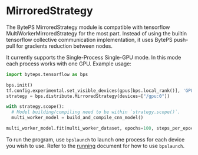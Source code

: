 # MirroredStrategy

The BytePS MirroredStrategy module is compatible with tensorflow
MultiWorkerMirroredStrategy for the most part. Instead of using the builtin
tensorflow collective communication implementation, it uses BytePS push-pull
for gradients reduction between nodes.

It currently supports the Single-Process Single-GPU mode. In this mode each
process works with one GPU. Example usage:


```python
import byteps.tensorflow as bps

bps.init()
tf.config.experimental.set_visible_devices(gpus[bps.local_rank()], 'GPU')
strategy = bps.distribute.MirroredStrategy(devices=["/gpu:0"])

with strategy.scope():
  # Model building/compiling need to be within `strategy.scope()`.
  multi_worker_model = build_and_compile_cnn_model()

multi_worker_model.fit(multi_worker_dataset, epochs=100, steps_per_epoch=70)
```
To run the program, use `bpslaunch` to launch one process for each device you
wish to use. Refer to the [running](./running.md) document for how to use
`bpslaunch`.
